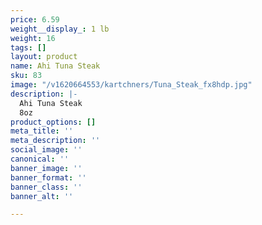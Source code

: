 ```yaml
---
price: 6.59
weight__display_: 1 lb
weight: 16
tags: []
layout: product
name: Ahi Tuna Steak
sku: 83
image: "/v1620664553/kartchners/Tuna_Steak_fx8hdp.jpg"
description: |-
  Ahi Tuna Steak
  8oz
product_options: []
meta_title: ''
meta_description: ''
social_image: ''
canonical: ''
banner_image: ''
banner_format: ''
banner_class: ''
banner_alt: ''

---
```

